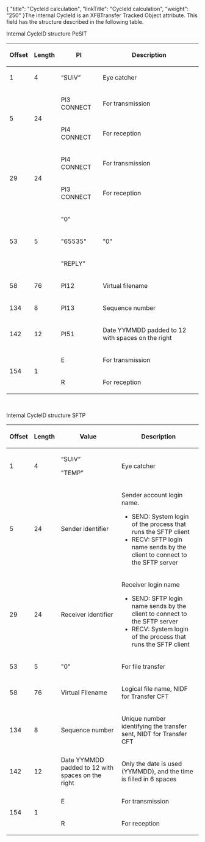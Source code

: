 {
    "title": "CycleId calculation",
    "linkTitle": "CycleId calculation",
    "weight": "250"
}The internal CycleId is an XFBTransfer Tracked Object attribute. This field has the structure described in the following table.

Internal CycleID structure PeSIT

<table cellspacing="0">
   <col/>
   <col/>
   <col/>
   <col/>
   <thead>
      <tr>
         <th>
            <p>Offset</p>
</th>
         <th>
            <p>Length</p>
</th>
         <th>
            <p>PI</p>
</th>
         <th>
            <p>Description</p>
</th>
      </tr>
   </thead>
   <tbody>
      <tr>
         <td>
            <p>1</p>
         </td>
         <td>
            <p>4</p>
         </td>
         <td>
            <p>“SUIV”</p>
         </td>
         <td>
            <p>Eye catcher</p>
         </td>
      </tr>
      <tr>
         <td rowspan="2">
            <p>5</p>
         </td>
         <td rowspan="2">
            <p>24</p>
         </td>
         <td>
            <p>PI3 CONNECT</p>
         </td>
         <td>
            <p>For transmission</p>
         </td>
      </tr>
      <tr>
         <td>
            <p>PI4 CONNECT</p>
         </td>
         <td>
            <p>For reception</p>
         </td>
      </tr>
      <tr>
         <td rowspan="2">
            <p>29</p>
         </td>
         <td rowspan="2">
            <p>24</p>
         </td>
         <td>
            <p>PI4 CONNECT</p>
         </td>
         <td>
            <p>For transmission</p>
         </td>
      </tr>
      <tr>
         <td>
            <p>PI3 CONNECT</p>
         </td>
         <td>
            <p>For reception</p>
         </td>
      </tr>
      <tr>
         <td rowspan="3">
            <p>53</p>
         </td>
         <td rowspan="3">
            <p>5</p>
         </td>
         <td>
            <p>"0"</p>
         </td>
         <td rowspan="3">
            <p>"0"</p>
         </td>
      </tr>
      <tr>
         <td>
            <p>"65535"</p>
         </td>
      </tr>
      <tr>
         <td>
            <p>"REPLY"</p>
         </td>
      </tr>
      <tr>
         <td>
            <p>58</p>
         </td>
         <td>
            <p>76</p>
         </td>
         <td>
            <p>PI12</p>
         </td>
         <td>
            <p>Virtual filename</p>
         </td>
      </tr>
      <tr>
         <td>
            <p>134</p>
         </td>
         <td>
            <p>8</p>
         </td>
         <td>
            <p>PI13</p>
         </td>
         <td>Sequence number         </td>
      </tr>
      <tr>
         <td>
            <p>142</p>
         </td>
         <td>
            <p>12</p>
         </td>
         <td>
            <p>PI51</p>
         </td>
         <td>
            <p>Date YYMMDD padded to 12 with spaces on the right</p>
         </td>
      </tr>
      <tr>
         <td rowspan="2">
            <p>154</p>
         </td>
         <td rowspan="2">
            <p>1</p>
         </td>
         <td>
            <p>E</p>
         </td>
         <td>
            <p>For transmission</p>
         </td>
      </tr>
      <tr>
         <td>
            <p>R</p>
         </td>
         <td>
            <p>For reception</p>
         </td>
      </tr>
   </tbody>
</table>

 

Internal CycleID structure SFTP

<table cellspacing="0">
   <col/>
   <col/>
   <col/>
   <col/>
   <thead>
      <tr>
         <th>
            <p>Offset</p>
</th>
         <th>
            <p>Length</p>
</th>
         <th>Value</th>
         <th>
            <p>Description</p>
</th>
      </tr>
   </thead>
   <tbody>
      <tr>
         <td>
            <p>1</p>
         </td>
         <td>
            <p>4</p>
         </td>
         <td>
            <p>“SUIV”</p>
            <p>"TEMP"</p>
         </td>
         <td>
            <p>Eye catcher</p>
         </td>
      </tr>
      <tr>
         <td>
            <p>5</p>
         </td>
         <td>
            <p>24</p>
         </td>
         <td>Sender identifier         </td>
         <td>
            <p>Sender account login name.</p>
            <ul>
               <li>SEND: System login of the process that runs the SFTP client               </li>
               <li>RECV: SFTP login name sends by the client to connect to the SFTP server               </li>
            </ul>
         </td>
      </tr>
      <tr>
         <td>
            <p>29</p>
         </td>
         <td>
            <p>24</p>
         </td>
         <td>Receiver identifier	         </td>
         <td>
            <p>Receiver login name</p>
            <ul>
               <li>SEND: SFTP login name sends by the client to connect to the SFTP server               </li>
               <li>RECV: System login of the process that runs the SFTP client               </li>
            </ul>
         </td>
      </tr>
      <tr>
         <td>
            <p>53</p>
         </td>
         <td>
            <p>5</p>
         </td>
         <td>"0"         </td>
         <td>
            <p>For file transfer</p>
         </td>
      </tr>
      <tr>
         <td>
            <p>58</p>
         </td>
         <td>
            <p>76</p>
         </td>
         <td>Virtual Filename         </td>
         <td>
            <p>Logical file name, NIDF for Transfer CFT</p>
         </td>
      </tr>
      <tr>
         <td>
            <p>134</p>
         </td>
         <td>
            <p>8</p>
         </td>
         <td>Sequence number         </td>
         <td>
            <p>Unique number identifying the transfer sent, NIDT for Transfer CFT</p>
         </td>
      </tr>
      <tr>
         <td>
            <p>142</p>
         </td>
         <td>
            <p>12</p>
         </td>
         <td>Date YYMMDD padded to 12 with spaces on the right         </td>
         <td>
            <p>Only the date is used (YYMMDD), and the time is filled in 6 spaces</p>
         </td>
      </tr>
      <tr>
         <td rowspan="2">
            <p>154</p>
         </td>
         <td rowspan="2">
            <p>1</p>
         </td>
         <td>E         </td>
         <td>
            <p>For transmission</p>
         </td>
      </tr>
      <tr>
         <td>R         </td>
         <td>
            <p>For reception</p>
         </td>
      </tr>
   </tbody>
</table>
